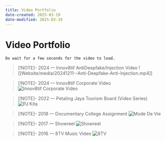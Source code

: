 ```yaml
---
title: Video Portfolio
date-created: 2025-03-19
date-modified: 2025-03-19
---
```


# Video Portfolio

	Do wait for a few seconds for the video to load.

> [!NOTE]- 2024 — Innov8tif AntiDeepfake/Injection Video
> ![[Website/media/20241211--Anti-Deepfake-Anti-Injection.mp4]]

> [!NOTE]- 2024 — Innov8tif Corporate Video
> ![Innov8tif Corporate Video](https://youtu.be/pQiflsMtF5A)

> [!NOTE]- 2022 — Petaling Jaya Tourism Board (Video Series)
> ![PJ Kita](https://www.youtube.com/watch?v=bEXxjAiaDuU&pp=0gcJCU8JAYcqIYzv)

> [!NOTE]- 2018 — Documentary College Assignment
> ![Mode De Vie](https://www.youtube.com/watch?v=saIKxpN2i3M)

> [!NOTE]- 2017 — Showreel
> ![Showreel](https://www.youtube.com/watch?v=SIdXadH0x0Q)

> [!NOTE]- 2016 — 8TV Music Video
> ![8TV](https://www.youtube.com/watch?v=SovoEFOaRsY)
